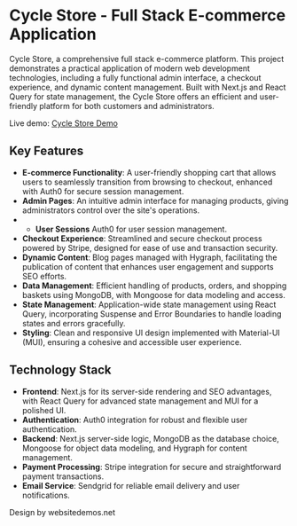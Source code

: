 # Cycle Store - Full Stack E-commerce Application

Cycle Store, a comprehensive full stack e-commerce platform. This project demonstrates a practical application of modern web development technologies, including a fully functional admin interface, a checkout experience, and dynamic content management. Built with Next.js and React Query for state management, the Cycle Store offers an efficient and user-friendly platform for both customers and administrators.

Live demo: [Cycle Store Demo](https://commerce-app-kappa.vercel.app)

## Key Features

- **E-commerce Functionality**: A user-friendly shopping cart that allows users to seamlessly transition from browsing to checkout, enhanced with Auth0 for secure session management.
- **Admin Pages**: An intuitive admin interface for managing products, giving administrators control over the site's operations.
- - **User Sessions** Auth0 for user session management.
- **Checkout Experience**: Streamlined and secure checkout process powered by Stripe, designed for ease of use and transaction security.
- **Dynamic Content**: Blog pages managed with Hygraph, facilitating the publication of content that enhances user engagement and supports SEO efforts.
- **Data Management**: Efficient handling of products, orders, and shopping baskets using MongoDB, with Mongoose for data modeling and access.
- **State Management**: Application-wide state management using React Query, incorporating Suspense and Error Boundaries to handle loading states and errors gracefully.
- **Styling**: Clean and responsive UI design implemented with Material-UI (MUI), ensuring a cohesive and accessible user experience.

## Technology Stack

- **Frontend**: Next.js for its server-side rendering and SEO advantages, with React Query for advanced state management and MUI for a polished UI.
- **Authentication**: Auth0 integration for robust and flexible user authentication.
- **Backend**: Next.js server-side logic, MongoDB as the database choice, Mongoose for object data modeling, and Hygraph for content management.
- **Payment Processing**: Stripe integration for secure and straightforward payment transactions.
- **Email Service**: Sendgrid for reliable email delivery and user notifications.

Design by websitedemos.net
